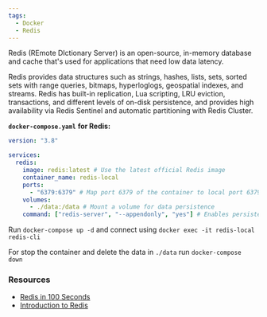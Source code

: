 ```yaml
---
tags:
  - Docker
  - Redis
---
```


Redis (REmote DIctionary Server) is an open-source, in-memory database and cache that's used for applications that need low data latency.

Redis provides data structures such as strings, hashes, lists, sets, sorted sets with range queries, bitmaps, hyperloglogs, geospatial indexes, and streams. Redis has built-in replication, Lua scripting, LRU eviction, transactions, and different levels of on-disk persistence, and provides high availability via Redis Sentinel and automatic partitioning with Redis Cluster.

**`docker-compose.yaml`** **for Redis:**

```yml
version: "3.8"

services:
  redis:
    image: redis:latest # Use the latest official Redis image
    container_name: redis-local
    ports:
      - "6379:6379" # Map port 6379 of the container to local port 6379
    volumes:
      - ./data:/data # Mount a volume for data persistence
    command: ["redis-server", "--appendonly", "yes"] # Enables persistence on disk (optional)
```

Run `docker-compose up -d` and connect using `docker exec -it redis-local redis-cli`

For stop the container and delete the data in `./data` run `docker-compose down`

### Resources

- [Redis in 100 Seconds](https://www.youtube.com/watch?v=G1rOthIU-uo&ab_channel=Fireship)
- [Introduction to Redis](https://redis.io/about/)
